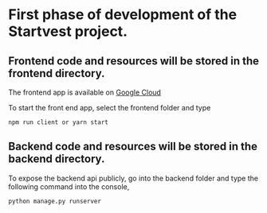 # First phase of development of the Startvest project.

## Frontend code and resources will be stored in the frontend directory.
The frontend app is available on [Google Cloud](https://startvest-test-project.uc.r.appspot.com/)

To start the front end app, select the frontend folder and type
```
npm run client or yarn start
```

## Backend code and resources will be stored in the backend directory.
To expose the backend api publicly, go into the backend folder and type the following command into the console,
```
python manage.py runserver
```
